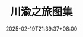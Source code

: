 ---
draft: false
date: 2025-02-19T21:39:37+08:00
title: "川渝之旅图集"
slug: "" 
tags: []
categories: []
authors: ["since"]
description: ""
disableShare: true # 底部不显示分享栏
password: "thend03"
---